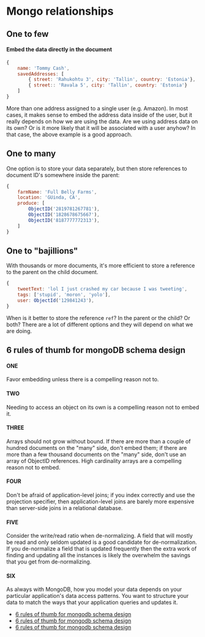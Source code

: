 # Mongo relationships

## One to few
#### Embed the data directly in the document
```Javascript
{
    name: 'Tommy Cash', 
    savedAddresses: [
        { street: 'Rahukohtu 3', city: 'Tallin', country: 'Estonia'},
        { street:: 'Ravala 5', city: 'Tallin', country: 'Estonia'}
    ]
}
```
More than one address assigned to a single user (e.g. Amazon). In most cases, it makes sense to embed the address data inside of the user, but it really depends on how we are using the data. Are we using address data on its own? Or is it more likely that it will be associated with a user anyhow? In that case, the above example is a good approach. 

## One to many
One option is to store your data separately, but then store references to document ID's somewhere inside the parent: 
```Javascript
{
    farmName: 'Full Belly Farms',
    location: 'GUinda, CA', 
    produce: [
        ObjectID('2819781267781'),
        ObjectID('1828678675667'),
        ObjectID('8187777772313'),
    ]
}
```

## One to "bajillions"
With thousands or more documents, it's more efficient to store a reference to the parent on the child document.
```Javascript
{
    tweetText: 'lol I just crashed my car because I was tweeting',
    tags: ['stupid', 'moron', 'yolo'],
    user: ObjectId('129841243'),
}
```


When is it better to store the reference `ref`? In the parent or the child? Or both? There are a lot of different options and they will depend on what we are doing. 

## 6 rules of thumb for mongoDB schema design
#### ONE 
Favor embedding unless there is a compelling reason not to.
#### TWO
Needing to access an object on its own is a compelling reason not to embed it.
#### THREE
Arrays should not grow without bound. If there are more than a couple of hundred documents on the "many" side, don't embed them; if there are more than a few thousand documents on the "many" side, don't use an array of ObjectID references. High cardinality arrays are a compelling reason not to embed.
#### FOUR
Don't be afraid of application-level joins; if you index correctly and use the projection specifier, then application-level joins are barely more expensive than server-side joins in a relational database.
#### FIVE
Consider the write/read ratio when de-normalizing. A field that will mostly be read and only seldom updated is a good candidate for de-normalization. If you de-normalize a field that is updated frequently then the extra work of finding and updating all the instances is likely the overwhelm the savings that you get from de-normalizing.
#### SIX
As always with MongoDB, how you model your data depends on your particular application's data access patterns. You want to structure your data to match the ways that your application queries and updates it. 

- [6 rules of thumb for mongodb schema design](https://www.mongodb.com/blog/post/6-rules-of-thumb-for-mongodb-schema-design-part-1)
- [6 rules of thumb for mongodb schema design](https://www.mongodb.com/blog/post/6-rules-of-thumb-for-mongodb-schema-design-part-2)
- [6 rules of thumb for mongodb schema design](https://www.mongodb.com/blog/post/6-rules-of-thumb-for-mongodb-schema-design-part-3)